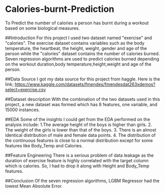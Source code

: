 # Calories-burnt-Prediction
To Predict the number of calories a person has burnt during a workout based on some biological measures.

##Introduction
For this project I used two dataset named "exercise"  and "calories". The exercise dataset contains variables such as the body temperature, the heartbeat, the height, weight, gender and age of the person  while the "calories" dataset contains the number of calories burned. Seven regression algorithms are used to predict calories burned depending on the workout duration,body temperature,height,weight and age of the person.

##Data Source
I got my data source for this project from haggle. Here is the link;  https://www.kaggle.com/datasets/fmendes/fmendesdat263xdemos?select=exercise.csv

##Dataset description 
With the combination of the two datasets used in this project, a new dataset was formed which has 8 features, one  variable, and 15000 instances. 

##EDA
Some of the insights I could get from the EDA performed on the analysis include:
1.The average height of the boys is higher than girls.
2. The weight of the girls is lower than that of the boys.
3. There is an almost identical distribution of male and female data points. 
4. The distribution of the continuous features is close to a normal distribution except for some features like Body_Temp and Calories.

##Feature Engineering
There is a serious problem of data leakage as the duration of exercise feature is highly correlated with the target column which is calories. So, I had to drop it along with Height and Body_Temp features.

##Conclusion
Of the seven regression algorithms, LGBM Regressor had the lowest Mean Absolute Error.

